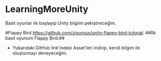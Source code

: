 # LearningMoreUnity
Basit oyunlar ile başlayıp Unity bilgimi pekiştireceğim.

#Flappy Bird
https://github.com/zigurous/unity-flappy-bird-tutorial.
##İlk basit oyunum Flappy Bird.##
- Yukarıdaki GitHub link'indeki Asset'leri indirip, kendi bilgim ile oluşturmayı deneyeceğim.
